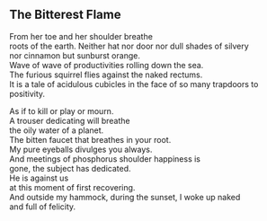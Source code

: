 The Bitterest Flame
-------------------
From her toe and her shoulder breathe  
roots of the earth. Neither hat nor door nor dull shades of silvery  
nor cinnamon but sunburst orange.  
Wave of wave of productivities rolling down the sea.  
The furious squirrel flies against the naked rectums.  
It is a tale of acidulous cubicles in the face of so many trapdoors to positivity.  
  
As if to kill or play or mourn.  
A trouser dedicating will breathe  
the oily water of a planet.  
The bitten faucet that breathes in your root.  
My pure eyeballs divulges you always.  
And meetings of phosphorus shoulder happiness is  
gone, the subject has dedicated.  
He is against us  
at this moment of first recovering.  
And outside my hammock, during the sunset, I woke up naked  
and full of felicity.  
